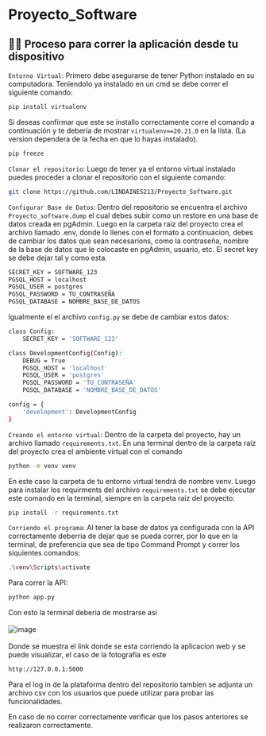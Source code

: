 # Proyecto_Software

## 👩‍💻 Proceso para correr la aplicación desde tu dispositivo

`Entorno Virtual`: Primero debe asegurarse de tener Python instalado en su computadora. Teniendolo ya instalado en un cmd se debe correr el siguiente comando:
```bash
pip install virtualenv
```
Si deseas confirmar que este se installo correctamente corre el comando a continuación y te debería de mostrar `virtualenv==20.21.0` en la lista. (La version dependera de la fecha en que lo hayas instalado).
```bash
pip freeze
```
`Clonar el repositorio`: Luego de tener ya el entorno virtual instalado puedes proceder a clonar el repositorio con el siguiente comando:
```bash
git clone https://github.com/LINDAINES213/Proyecto_Software.git
``` 
`Configurar Base de Datos`: Dentro del repositorio se encuentra el archivo `Proyecto_software.dump` el cual debes subir como un restore en una base de datos creada en pgAdmin. Luego en la carpeta raiz del proyecto crea el archivo llamado .env, donde lo llenes con el formato a continuacion, debes de cambiar los datos que sean necesarions, como la contraseña, nombre de la base de datos que le colocaste en pgAdmin, usuario, etc. El secret key se debe dejar tal y como esta.
```bash
SECRET_KEY = SOFTWARE_123
PGSQL_HOST = localhost
PGSQL_USER = postgres
PGSQL_PASSWORD = TU_CONTRASEÑA
PGSQL_DATABASE = NOMBRE_BASE_DE_DATOS
```
Igualmente el el archivo `config.py` se debe de cambiar estos datos:
```bash
class Config:
    SECRET_KEY = 'SOFTWARE_123'

class DevelopmentConfig(Config):
    DEBUG = True
    PGSQL_HOST = 'localhost'
    PGSQL_USER = 'postgres'
    PGSQL_PASSWORD = 'TU_CONTRASEÑA'
    PGSQL_DATABASE = 'NOMBRE_BASE_DE_DATOS'

config = {
    'development': DevelopmentConfig
}
```
`Creando el entorno virtual`: Dentro de la carpeta del proyecto, hay un archivo llamado `requirements.txt`. En una terminal dentro de la carpeta raíz del proyecto crea el ambiente virtual con el comando
```bash
python -m venv venv 
```
En este caso la carpeta de tu entorno virtual tendrá de nombre venv. Luego para instalar los requirments del archivo `requirements.txt` se debe ejecutar este comando en la terminal, siempre en la carpeta raíz del proyecto:
```bash  
pip install -r requirements.txt
```
`Corriendo el programa`: Al tener la base de datos ya configurada con la API correctamente deberria de dejar que se pueda correr, por lo que en la terminal, de preferencia que sea de tipo Command Prompt y correr los siquientes comandos:
```bash
.\venv\Scripts\activate
```
Para correr la API:
```bash
python app.py 
```
Con esto la terminal deberia de mostrarse asi <br><br>
![image](https://github.com/LINDAINES213/Proyecto_Software/assets/77686175/90c7468e-4415-4287-8787-a63b33ce8faa)
<br><br>
Donde se muestra el link donde se esta corriendo la aplicacion web y se puede visualizar, el caso de la fotografia es este
```bash
http://127.0.0.1:5000
```
Para el log in de la plataforma dentro del repositorio tambien se adjunta un archivo csv con los usuarios que puede utilizar para probar las funcionalidades.

En caso de no correr correctamente verificar que los pasos anteriores se realizaron correctamente.

